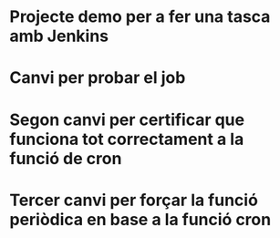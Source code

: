 # Projecte demo per a fer una tasca amb Jenkins
# Canvi per probar el job
# Segon canvi per certificar que funciona tot correctament a la funció de cron
# Tercer canvi per forçar la funció periòdica en base a la funció cron